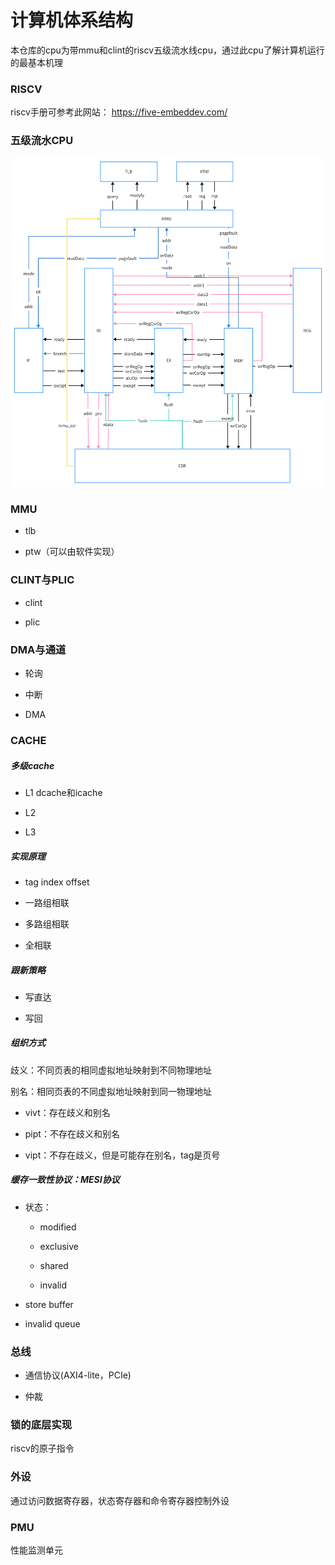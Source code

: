 # 计算机体系结构

本仓库的cpu为带mmu和clint的riscv五级流水线cpu，通过此cpu了解计算机运行的最基本机理

### RISCV

riscv手册可参考此网站： https://five-embeddev.com/

### 五级流水CPU

![avatar](cpu.png)

### MMU

+ tlb

+ ptw（可以由软件实现）

### CLINT与PLIC

+ clint

+ plic

### DMA与通道

+ 轮询

+ 中断

+ DMA

### CACHE

##### 多级cache

  - L1 dcache和icache

  - L2

  - L3

##### 实现原理

  - tag index offset

  - 一路组相联

  - 多路组相联

  - 全相联

##### 跟新策略

  - 写直达

  - 写回

##### 组织方式

歧义：不同页表的相同虚拟地址映射到不同物理地址

别名：相同页表的不同虚拟地址映射到同一物理地址

  - vivt：存在歧义和别名

  - pipt：不存在歧义和别名

  - vipt：不存在歧义，但是可能存在别名，tag是页号

##### 缓存一致性协议：MESI协议

  - 状态：

    + modified

    + exclusive

    + shared

    + invalid

  - store buffer

  - invalid queue

### 总线

+ 通信协议(AXI4-lite，PCIe)

+ 仲裁

### 锁的底层实现

riscv的原子指令

### 外设

通过访问数据寄存器，状态寄存器和命令寄存器控制外设

### PMU

性能监测单元



